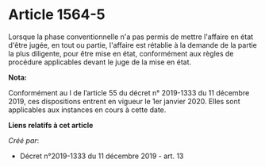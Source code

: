 # Article 1564-5

Lorsque la phase conventionnelle n'a pas permis de mettre l'affaire en état d'être jugée, en tout ou partie, l'affaire est
rétablie à la demande de la partie la plus diligente, pour être mise en état, conformément aux règles de procédure
applicables devant le juge de la mise en état.

**Nota:**

Conformément au I de l’article 55 du décret n° 2019-1333 du 11 décembre 2019, ces dispositions entrent en vigueur le 1er
janvier 2020. Elles sont applicables aux instances en cours à cette date.

**Liens relatifs à cet article**

_Créé par_:

  - Décret n°2019-1333 du 11 décembre 2019 - art. 13
